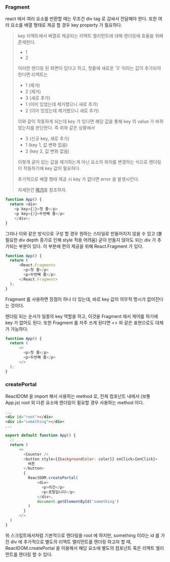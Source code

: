 ### Fragment

react 에서 여러 요소를 반환할 때는 무조건 div tag 로 감싸서 전달해야 한다.
또한 여러 요소를 배열 형태로 제공 할 경우 key property 가 필요하다.

> key
> 리액트에서 배열로 제공되는 리액트 엘리먼트에 대해 렌더링에 효율을 위해 존재한다.
> 
> - 1
> - 2
> 
> 이러한 렌더링 된 화면이 있다고 하고, 첫줄에 새로운 '3' 이라는 값이 추가되야 한다면 리액트는
> - 1 (제거)
> - 2 (제거)
> - 3 (새로 추가)
> - 1 (이미 있었는데 제거했으니 새로 추가)
> - 2 (이미 있었는데 제거했으니 새로 추가)
>
> 이와 같이 작동하게 되는데 key 가 있다면 해당 값을 통해 key 의 value 가 바뀌었는지를 판단한다. 즉 위와 같은 상황에서
> - 3 (신규 key, 새로 추가)
> - 1 (key 1, 값 변화 없음)
> - 2 (key 2, 값 변화 없음)
> 
> 이렇게 굳이 있는 값을 제거하는게 아닌 요소의 위치를 변경하는 식으로 렌더링이 작동하기에 key 값이 필요하다.
> 
> 추가적으로 배열 형태 제공 시 key 가 없다면 error 을 발생시킨다.
> 
> 자세한건 [여기](../../../ListAndKey.md)를 참조하자.

```javascript
function App() {
  return <div>
    <p key={1}>첫 줄</p>
    <p key={2}>두번째 줄</p>
    </div>;
}
```

그러나 이와 같은 방식으로 구성 할 경우 원하는 스타일로 만들어지지 않을 수 있고 (불필요한 div depth 증가로 인해 style 적용 어려움)
굳이 만들지 않아도 되는 div 가 추가되는 부분이 있다. 이 부분에 편의 제공을 위해 React.Fragment 가 있다.

```javascript
function App() {
  return (
      <React.Fragment>
        <p>첫 줄</p>
        <p>두번째 줄</p>
      </React.Fragment>
  );
}
```

Fragment 를 사용하면 장점이 하나 더 있는데, 바로 key 값의 의무적 명시가 없어진다는 것이다.

렌더링 되는 순서가 일종의 key 역할을 하고, 이것을 Fragment 에서 제어를 하기에 key 가 없어도 된다.
또한 Fragment 를 자주 쓰게 된다면 <> 와 같은 표현으로도 대체가 가능하다.

```javascript
function App() {
  return (
      <>
        <p>첫 줄</p>
        <p>두번째 줄</p>
      </>
  );
}
```

### createPortal

ReactDOM 을 import 해서 사용하는 method 로, 전체 컴포넌트 내에서 (보통 App.js) root 외 다른 요소에 렌더링이 필요할 경우 사용하는
method 이다.

```html
...
<div id="root"></div>
<div id="something"></div>
...
```

```javascript
export default function App() {
  // ...
  return (
      <>
        <Counter />
        <button style={{backgroundColor: color}} onClick={onClick}>
          버튼
        </button>
        {
          ReactDOM.createPortal(
              <div>
                <p>이건</p>
                <p>포탈입니다</p>
              </div>,
              document.getElementById('something')
          )
        }
      </>
  )
}
```

위 스크립트에서처럼 기본적으로 렌더링을 root 에 하지만, something 이라는 id 를 가진 div 에 추가적으로 별도의 리액트 엘리먼트를
렌더링 하고자 할 때, ReactDOM.createPortal 을 이용해서 해당 요소에 별도의 컴포넌트 혹은 리액트 엘리먼트를 렌더링 할 수 있다.

